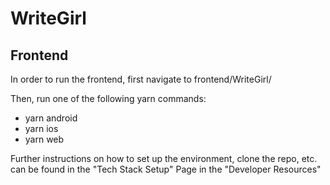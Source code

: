# WriteGirl
## Frontend
In order to run the frontend, first navigate to frontend/WriteGirl/

Then, run one of the following yarn commands:
- yarn android
- yarn ios
- yarn web

Further instructions on how to set up the environment, clone the repo, etc. can be found in the "Tech Stack Setup" Page in the "Developer Resources"